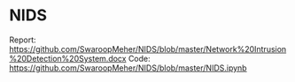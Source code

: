# NIDS

Report: https://github.com/SwaroopMeher/NIDS/blob/master/Network%20Intrusion%20Detection%20System.docx
Code: https://github.com/SwaroopMeher/NIDS/blob/master/NIDS.ipynb
